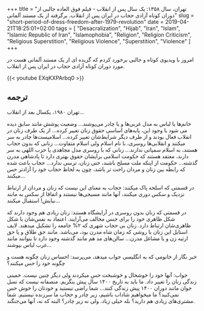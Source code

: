 +++
title = "تهران، سال ۱۳۵۸: یک سال پس از انقلاب - فیلم فوق العاده جالبی از دوران کوتاه آزادی حجاب در ایران پس از انقلاب. برگرفته از یک مستند آلمانی"
slug = "short-period-of-dress-freedom-after-1979-revolution"
date = 2019-04-21T18:25:01+02:00
tags = [ "Desacralization", "Hijab", "Iran", "Islam", "Islamic Republic of Iran", "Islamophobia", "Religion", "Religion Criticism", "Religious Superstition", "Religious Violence", "Superstition", "Violence" ]
+++

امروز با ویدیوی کوتاه و جالبی برخورد کردم که گزیده ای از یک مستند آلمانی هست در مورد دوران کوتاه آزادی حجاب در ایران پس از انقلاب. 

{{< youtube EXqKXPArbq0 >}}

## ترجمه

تهران ۱۹۸۰، یکسال بعد از انقلاب...

خانم‌ها یا لباس به مدل غربی‌ها و یا چادر می‌‌پوشند... وضعیت پوشش مانند سابق دیده می شود با وجود این، پایه‌های اساسی‌ حقوق زنان تغییر کرده... از یک طرف زنان در انقلاب فعال بودند و از طرف دیگر شرایط‌شان تغییر کرده... اسلامیست‌ها چادر به سر میکنند و انقلابی‌‌ها روسری، با نام اسلام ولی‌ اسلام متفاوت... زنانی که بدون حجاب هستند، به اسلام سمپاتی ندارند... زنانی که با روسری مدل مجاهدی یا حزب اللهی به سر دارند، معتقد هستند که حکومت اسلامی برایشان حقوق بهتری دارد تا پادشاهی مدرن گذشته... حکومت از اینکه ملت مسلح باشند، حتی زنان، ترسی‌ ندارد... حجاب باعث شده که رابطه بین زنان و مردان راحت تر باشد، چون به لحاظ حجاب خود را آزادتر حس میکنند...

در قسمتی‌ که اسلحه پاک میکنند: حجاب به معنای این نیست که زنان و مردان از ارتباط نزدیک و سکس دوری میکنند، آنها مانند مسیحی‌‌ها نیستند و اتفاقا از سکس به مانند نیایش! استقبال میکنند...

در قسمتی‌ که زنان بدون روسری در آرایشگاه هستند: زنان زیادی هم وجود دارند که شکل ظاهری خود را برای جنس مخالف می‌‌آرایند. اعتماد به نفس‌شان با شکل ظاهری‌شان ارتباط دارد. زنان بی‌ حجاب شهری که ۲% جامعه را تشکیل میدهند. لایف استایل این زنان با روشی‌ که زمان شاه مدرن بود، می‌‌باشد. مانند حق طلاق و یا حق ارثیه زن و یا مشاغل مدرن... سالن‌های مد هم مانند گذشته وجود دارد تا بتوانند مانند غرب لباس بپوشند...

خبر نگار از خانومی که به انگلیسی‌ جواب میدهد، می‌‌پرسد: احساس زنان چگونه هست و چگونه خود را حس میکنند؟

جواب: آنها خود را خوشحال و خوشبخت حس میکردند ولی‌ دیگر چنین نیست. خمینی زندگی‌ زنان را تغییر داد. ما باید به تاریخ ۱۴۰۰ سال پیش بنگریم. منصفانه نیست که نسل جوان مانند دوران ۱۴۰۰ پیش زندگی‌ کنند... شما راضی‌ نیستید و خودتان را خوش حس نمی‌کنید؟ ما میخواهیم شاداب باشیم، زیر چادر و حجاب ما سرزنده نیستیم. شما مشتری‌های زیادی هم دارید؟ بله خیلی‌ زیاد. ولی‌ نه زیر چادر؟ البته که نه، آنها می‌‌جنگند.

<!--more-->

